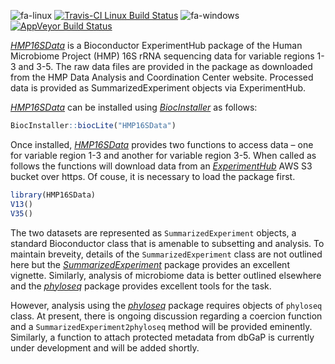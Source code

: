 ![fa-linux](http://fa2png.io/media/icons/font-awesome/4-7-0/linux/20/0/2c3e50_none.png) [![Travis-CI Linux Build Status](https://travis-matrix-badges.herokuapp.com/repos/waldronlab/HMP16SData/branches/master/1)](https://travis-ci.org/waldronlab/HMP16SData) <!-- ![fa-apple](http://fa2png.io/media/icons/font-awesome/4-7-0/apple/20/0/2c3e50_none.png) --> <!-- [![Travis-CI Mac Build Status](https://travis-matrix-badges.herokuapp.com/repos/waldronlab/HMP16SData/branches/master/2)](https://travis-ci.org/waldronlab/HMP16SData) --> ![fa-windows](http://fa2png.io/media/icons/font-awesome/4-7-0/windows/20/0/2c3e50_none.png) [![AppVeyor Build Status](https://ci.appveyor.com/api/projects/status/github/waldronlab/HMP16SData?branch=master&svg=true)](https://ci.appveyor.com/project/waldronlab/HMP16SData)

*[HMP16SData](http://bioconductor.org/packages/HMP16SData)* is a Bioconductor ExperimentHub package of the Human Microbiome Project (HMP) 16S rRNA sequencing data for variable regions 1-3 and 3-5. The raw data files are provided in the package as downloaded from the HMP Data Analysis and Coordination Center website. Processed data is provided as SummarizedExperiment objects via ExperimentHub.

*[HMP16SData](http://bioconductor.org/packages/HMP16SData)* can be installed using *[BiocInstaller](http://bioconductor.org/packages/BiocInstaller)* as follows:

``` r
BiocInstaller::biocLite("HMP16SData")
```

Once installed, *[HMP16SData](http://bioconductor.org/packages/HMP16SData)* provides two functions to access data – one for variable region 1-3 and another for variable region 3-5. When called as follows the functions will download data from an *[ExperimentHub](http://bioconductor.org/packages/ExperimentHub)* AWS S3 bucket over https. Of couse, it is necessary to load the package first.

``` r
library(HMP16SData)
V13()
V35()
```

The two datasets are represented as `SummarizedExperiment` objects, a standard Bioconductor class that is amenable to subsetting and analysis. To maintain breveity, details of the `SummarizedExperiment` class are not outlined here but the *[SummarizedExperiment](http://bioconductor.org/packages/SummarizedExperiment)* package provides an excellent vignette. Similarly, analysis of microbiome data is better outlined elsewhere and the *[phyloseq](http://bioconductor.org/packages/phyloseq)* package provides excellent tools for the task.

However, analysis using the *[phyloseq](http://bioconductor.org/packages/phyloseq)* package requires objects of `phyloseq` class. At present, there is ongoing discussion regarding a coercion function and a `SummarizedExperiment2phyloseq` method will be provided eminently. Similarly, a function to attach protected metadata from dbGaP is currently under development and will be added shortly.
